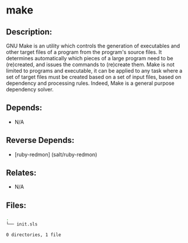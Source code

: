 # make

## Description:

GNU Make is an utility which controls the generation of executables and other target files of a program from the program's source files. It determines automatically which pieces of a large program need to be (re)created, and issues the commands to (re)create them. Make is not limited to programs and executable, it can be applied to any task where a set of target files must be created based on a set of input files, based on dependency and processing rules. Indeed, Make is a general purpose dependency solver.

## Depends:

  -  N/A

## Reverse Depends:

  -  [ruby-redmon] (salt/ruby-redmon)

## Relates:

  -  N/A

## Files:

```bash
.
└── init.sls

0 directories, 1 file
```
